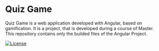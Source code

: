 # Quiz Game
Quiz Game is a web application developed with Angular, based on gamification. It is a project, that is developed during a course of Master. This repository contains only the builded files of the Angular Project.

[![License](http://img.shields.io/:license-mit-blue.svg?style=flat-square)](http://badges.mit-license.org)
